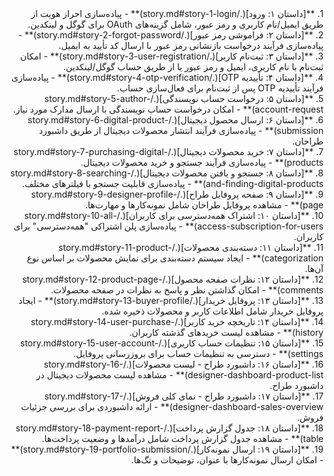 <div dir="rtl">
1. **[داستان ۱: ورود](./story.md#story-1-login)**  
   - پیاده‌سازی احراز هویت از طریق ایمیل/نام کاربری و رمز عبور، شامل گزینه‌های OAuth برای گوگل و لینکدین.
</div>
<div dir="rtl">
2. **[داستان ۲: فراموشی رمز عبور](./story.md#story-2-forgot-password)**  
   - پیاده‌سازی فرآیند درخواست بازنشانی رمز عبور با ارسال کد تأیید به ایمیل.
</div>
<div dir="rtl">
3. **[داستان ۳: ثبت‌نام کاربر](./story.md#story-3-user-registration)**  
   - امکان ثبت‌نام با نام کاربری، ایمیل و رمز عبور یا از طریق حساب گوگل/لینکدین.
</div>
<div dir="rtl">
4. **[داستان ۴: تأییدیه OTP](./story.md#story-4-otp-verification)**  
   - پیاده‌سازی فرآیند تأییدیه OTP پس از ثبت‌نام برای فعال‌سازی حساب.
</div>
<div dir="rtl">
5. **[داستان ۵: درخواست حساب نویسندگی](./story.md#story-5-author-account-request)**  
   - امکان درخواست حساب نویسندگی با ارسال مدارک مورد نیاز.
</div>
<div dir="rtl">
6. **[داستان ۶: ارسال محصول دیجیتال](./story.md#story-6-digital-product-submission)**  
   - پیاده‌سازی فرآیند انتشار محصولات دیجیتال از طریق داشبورد طراحان.
</div>
<div dir="rtl">
7. **[داستان ۷: خرید محصولات دیجیتال](./story.md#story-7-purchasing-digital-products)**  
   - پیاده‌سازی فرآیند جستجو و خرید محصولات دیجیتال.
</div>
<div dir="rtl">
8. **[داستان ۸: جستجو و یافتن محصولات دیجیتال](./story.md#story-8-searching-and-finding-digital-products)**  
   - پیاده‌سازی قابلیت جستجو با فیلترهای مختلف.
</div>
<div dir="rtl">
9. **[داستان ۹: صفحه پروفایل طراح](./story.md#story-9-designer-profile-page)**  
   - مشاهده پروفایل طراحان شامل نمونه‌کارها و مهارت‌ها.
</div>
<div dir="rtl">
10. **[داستان ۱۰: اشتراک همه‌دسترسی برای کاربران](./story.md#story-10-all-access-subscription-for-users)**  
   - پیاده‌سازی پلن اشتراکی "همه‌دسترسی" برای کاربران.
</div>
<div dir="rtl">
11. **[داستان ۱۱: دسته‌بندی محصولات](./story.md#story-11-product-categorization)**  
   - ایجاد سیستم دسته‌بندی برای نمایش محصولات بر اساس نوع آن‌ها.
</div>
<div dir="rtl">
12. **[داستان ۱۲: نظرات صفحه محصول](./story.md#story-12-product-page-comments)**  
   - امکان گذاشتن نظر و پاسخ به نظرات در صفحه محصولات.
</div>
<div dir="rtl">
13. **[داستان ۱۳: پروفایل خریدار](./story.md#story-13-buyer-profile)**  
   - ایجاد پروفایل خریدار شامل اطلاعات کاربر و محصولات ذخیره شده.
</div>
<div dir="rtl">
14. **[داستان ۱۴: تاریخچه خرید کاربر](./story.md#story-14-user-purchase-history)**  
   - مشاهده لیست خریدهای گذشته کاربران.
</div>
<div dir="rtl">
15. **[داستان ۱۵: تنظیمات حساب کاربری](./story.md#story-15-user-account-settings)**  
   - دسترسی به تنظیمات حساب برای بروزرسانی پروفایل.
</div>
<div dir="rtl">
16. **[داستان ۱۶: داشبورد طراح - لیست محصولات](./story.md#story-16-designer-dashboard-product-list)**  
   - مشاهده لیست محصولات دیجیتال در داشبورد طراح.
</div>
<div dir="rtl">
17. **[داستان ۱۷: داشبورد طراح - نمای کلی فروش](./story.md#story-17-designer-dashboard-sales-overview)**  
   - ارائه داشبوردی برای بررسی جزئیات فروش.
</div>
<div dir="rtl">
18. **[داستان ۱۸: جدول گزارش پرداخت](./story.md#story-18-payment-report-table)**  
   - مشاهده جدول گزارش پرداخت شامل درآمدها و وضعیت پرداخت‌ها.
</div>
<div dir="rtl">
19. **[داستان ۱۹: ارسال نمونه‌کار](./story.md#story-19-portfolio-submission)**  
   - امکان ارسال نمونه‌کارها با عنوان، توضیحات و تگ‌ها.
</div>
</div>
